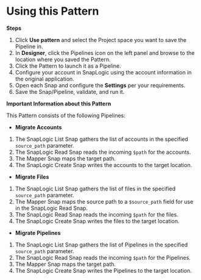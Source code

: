 # Using this Pattern

**Steps**

1. Click **Use pattern** and select the Project space you want to save the Pipeline in.
2. In **Designer**, click the Pipelines icon on the left panel and browse to the location where you saved the Pattern.
3. Click the Pattern to launch it as a Pipeline.
4. Configure your account in SnapLogic using the account information in the original application.
5. Open each Snap and configure the **Settings** per your requirements.
6. Save the Snap/Pipeline, validate, and run it.

**Important Information about this Pattern**

This Pattern consists of the following Pipelines:

* **Migrate Accounts**

1. The SnapLogic List Snap gathers the list of accounts in the specified `source_path` parameter.&#x20;
2. The SnapLogic Read Snap reads the incoming `$path` for the accounts.&#x20;
3. The Mapper Snap maps the target path.
4. The SnapLogic Create Snap writes the accounts to the target location.

* **Migrate Files**

1. The SnapLogic List Snap gathers the list of files in the specified `source_path` parameter.
2. The Mapper Snap maps the source path to a `$source_path` field for use in the SnapLogic Read Snap.&#x20;
3. The SnapLogic Read Snap reads the incoming `$path` for the files.&#x20;
4. The SnapLogic Create Snap writes the files to the target location.

* **Migrate Pipelines**

1. The SnapLogic List Snap gathers the list of Pipelines in the specified `source_path` parameter.&#x20;
2. The SnapLogic Read Snap reads the incoming `$path` for the Pipelines.&#x20;
3. The Mapper Snap maps the target path.&#x20;
4. The SnapLogic Create Snap writes the Pipelines to the target location.
